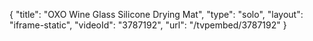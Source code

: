 {
    "title": "OXO Wine Glass Silicone Drying Mat",
    "type": "solo",
    "layout": "iframe-static",
    "videoId": "3787192",
    "url": "\/tvpembed\/3787192"
}
